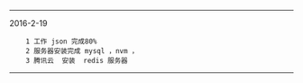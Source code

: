 ----
2016-2-19

        1 工作 json 完成80%
        2 服务器安装完成 mysql ，nvm ，  
        3 腾讯云  安装  redis 服务器
----